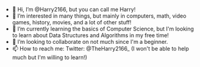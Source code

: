 - 👋 Hi, I’m @Harry2166, but you can call me Harry!
- 👀 I’m interested in many things, but mainly in computers, math, video games, history, movies, and a lot of other stuff!
- 🌱 I’m currently learning the basics of Computer Science, but I'm looking to learn about Data Structures and Algorithms in my free time!
- 💞️ I’m looking to collaborate on not much since I'm a beginner.
- 📫 How to reach me: Twitter: @TheHarry2166_ (I won't be able to help much but I'm willing to learn!)

<!---
Harry2166/Harry2166 is a ✨ special ✨ repository because its `README.md` (this file) appears on your GitHub profile.
You can click the Preview link to take a look at your changes.
--->
